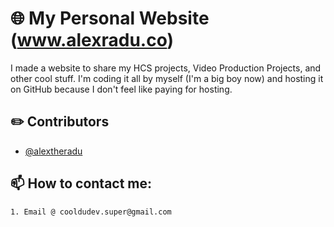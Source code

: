 
# 🌐 My Personal Website (www.alexradu.co)

I made a website to share my HCS projects, Video Production Projects, and other cool stuff. I'm coding it all by myself (I'm a big boy now) and hosting it on GitHub because I don't feel like paying for hosting. 

## ✏️ Contributors
- [@alextheradu](https://www.github.com/alextheradu)


## 📫 How to contact me:
    1. Email @ cooldudev.super@gmail.com